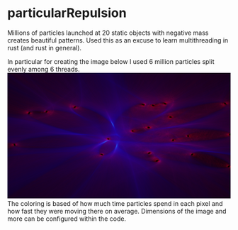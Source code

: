 # particularRepulsion
Millions of particles launched at 20 static objects with negative mass creates beautiful patterns. 
Used this as an excuse to learn multithreading in rust (and rust in general).

In particular for creating the image below I used 6 million particles split evenly among 6 threads. 
![rendered image](https://github.com/thetazero/particularRepulsion/blob/main/test.png?raw=true)
The coloring is based of how much time particles spend in each pixel and how fast they were moving there on average. 
Dimensions of the image and more can be configured within the code.

